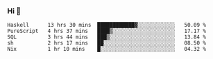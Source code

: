 ### Hi 👋

<!--START_SECTION:waka-->

```text
Haskell      13 hrs 30 mins  ████████████▓░░░░░░░░░░░░   50.09 %
PureScript   4 hrs 37 mins   ████▒░░░░░░░░░░░░░░░░░░░░   17.17 %
SQL          3 hrs 44 mins   ███▒░░░░░░░░░░░░░░░░░░░░░   13.84 %
sh           2 hrs 17 mins   ██░░░░░░░░░░░░░░░░░░░░░░░   08.50 %
Nix          1 hr 10 mins    █░░░░░░░░░░░░░░░░░░░░░░░░   04.32 %
```

<!--END_SECTION:waka-->
